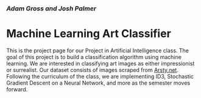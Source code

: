 ### *Adam Gross and Josh Palmer*
# Machine Learning Art Classifier
This is the project page for our Project in Artificial Intelligence class. The goal of this project is to build a classification algorithm using machine learning. We are interested in classifying art images as either impressionist or surrealist. Our dataset consists of images scraped from [Arsty.net](artsy.net). Following the curriculum of the class, we are implementing ID3, Stochastic Gradient Descent on a Neural Network, and more as the semester moves forward.
